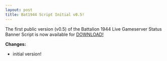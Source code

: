 ```yaml
---
layout: post
title: Bat1944 Script Initial v0.5!
---
```


The first public version (v0.5) of the Battalion 1944 Live Gameserver Status Banner Script
is now available for [DOWNLOAD!](https://github.com/FeuerSturm/bat1944serverstatus/tree/v0.5)

**Changes:**
- initial version!
